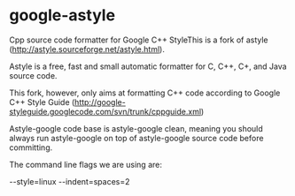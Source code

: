 google-astyle
=============

Cpp source code formatter for Google C++ StyleThis is a fork of astyle (http://astyle.sourceforge.net/astyle.html).

Astyle is a free, fast and small automatic formatter for C, C++, C+, and Java
source code.

This fork, however, only aims at formatting C++ code according to Google C++
Style Guide (http://google-styleguide.googlecode.com/svn/trunk/cppguide.xml)

Astyle-google code base is astyle-google clean, meaning you should always
run astyle-google on top of astyle-google source code before committing.

The command line flags we are using are:

--style=linux --indent=spaces=2

